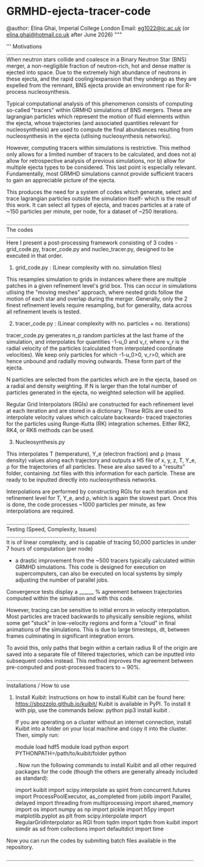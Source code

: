 # GRMHD-ejecta-tracer-code
@author: Elina Ghai, Imperial College London
Email: eg1022@ic.ac.uk (or elina.ghai@hotmail.co.uk after June 2026)
"""

'''
                                                   Motivations
.......................................................................................................................
When neutron stars collide and coalesce in a Binary Neutron Star (BNS) merger, a non-negligible fraction of
neutron-rich, hot and dense matter is ejected into space. Due to the extremely high abundance of neutrons
in these ejecta, and the rapid cooling/expansion that they undergo as they are expelled from the remnant, 
BNS ejecta provide an environment ripe for R-process nucleosynthesis.

Typical computational analysis of this phenomenon consists of computing so-called "tracers" within GRMHD simulations 
of BNS mergers. These are lagrangian particles which represent the motion of fluid elemnents within the ejecta, whose 
trajectories (and associated quantities relevant for nucleosynthesis) are used to compute the final abundances 
resulting from nucleosynthesis in the ejecta (utlising nucleosynthesis networks).

However, computing tracers within simulations is restrictive. This method only allows for a limited number of tracers
to be calculated, and does not a) allow for retrospective analysis of previous simulations, nor
 b) allow for multiple ejecta types to be considered. 
This last point is especially relevant.
Fundamentally, most GRMHD simulations cannot provide sufficient tracers to gain an appreciable picture of the ejecta.

This produces the need for a system of codes which generate, select and trace lagrangian particles outside 
the simulation itself- which is the result of this work. It can select all types of ejecta, and traces particles at 
a rate of ~150 particles per minute, per node, for a dataset of ~250 iterations. 

.......................................................................................................................
                                                     The codes
.......................................................................................................................
Here I present a post-processing framework consisting of 3 codes - grid_code.py, tracer_code.py and nucleo_tracer.py, 
designed to be executed in that order.

1. grid_code.py : (Linear complexity with no. simulation files)

This resamples simulation to grids in instances where there are multiple patches in a given refinement level's
grid box. This can occur in simulations utlising the "moving meshes" approach, where nested grids follow the motion
of each star and overlap during the merger. Generally, only the 2 finest refinement levels require resampling, 
but for generality, data across all refinement levels is tested.

2. tracer_code.py : (Linear complexity with no. particles + no. iterations)

tracer_code.py generates n_p random particles at the last frame of the simulation, and interpolates for quantities 
-1-u_0 and v_r, where v_r is the radial velocity of the particles (calculated from interpolated coordinate velocities).
We keep only particles for which -1-u_0>0, v_r>0, which are hence unbound and radially moving outwards.
These form part of the ejecta.

N particles are selected from the particles which are in the ejecta, based on a radial and density
weighting. If N is larger than the total number of particles generated in the ejecta, no weighted
selection will be applied.

Regular Grid Interpolators (RGIs) are constructed for each refinement level at each iteration and are
stored in a dictionary. These RGIs are used to interpolate velocity values which calculate backwards-
traced trajectories for the particles using Runge-Kutta (RK) integration schemes. Either RK2, RK4, or
RK6 methods can be used. 

3. Nucleosynthesis.py

This interpolates T (temperature), Y_e  (electron fraction) and ρ (mass density) values along each
trajectory and outputs a H5 file of x, y, z, T, Y_e, ρ for the trajectories of all particles. These 
are also saved to a "results" folder, containing .txt files with this information for each particle.
These are ready to be inputted directly into nucleosynthesis networks.

Interpolations are performed by constructing RGIs for each iteration and refinement level for T, Y_e,
and ρ, which is again the slowest part. Once this is done, the code processes ~1000 particles per 
minute, as few interpolations are required.

.......................................................................................................................
                                                Testing (Speed, Complexity, Issues)
.......................................................................................................................                                               
It is of linear complexity, and is capable of tracing 50,000 particles in under 7 hours of computation (per node)
 - a drastic improvement from the ~500 tracers typically calculated within GRMHD simulations. This code is designed for
 execution on supercomputers, can also be executed on local systems by simply adjusting the number of parallel jobs.

Convergence tests display a ______ % agreement between trajectories computed within the simulation and with this code.

However, tracing can be sensitive to initial errors in velocity interpolation. Most particles are traced backwards to 
physically sensible regions, whilst some get "stuck" in low-velocity regions and form a "cloud" in final animations of 
the simulations. This is due to large timesteps, dt, between frames culminating in significant integration errors.  

To avoid this, only paths that begin within a certain radius R of the origin are saved into a separate file of 
filtered trajectories, which can be inputted into subsequent codes instead.
This method improves the agreement between pre-computed and post-processed tracers to ~ 90%.

.......................................................................................................................
                                                Installations / How to use    

1. Install Kuibit:
   Instructions on how to install Kuibit can be found here:  https://sbozzolo.github.io/kuibit/
   Kuibit is available in PyPI. To install it with pip, use the commands below:
       python 
       pip3 install kuibit 
   . 
       
   If you are operating on a cluster without an internet connection, install Kuibit into a folder
   on your local machine and copy it into the cluster. Then, simply run:
   
   module load hdf5
   module load python
   export PYTHONPATH=/path/to/kuibit/folder
   python
       
   . Now run the following commands to install Kuibit and all other required packages for the code 
   (though the others are generally already included as standard):
   
   import kuibit
   import scipy.interpolate as spint
   from concurrent.futures import ProcessPoolExecutor, as_completed
   from joblib import Parallel, delayed
   import threading
   from multiprocessing import shared_memory
   import os
   import numpy as np
   import pickle
   import h5py
   import matplotlib.pyplot as plt
   from scipy.interpolate import RegularGridInterpolator as RGI
   from tqdm import tqdm
   from kuibit import simdir as sd
   from collections import defaultdict
   import time
   
Now you can run the codes by submiting batch files available in the repository. 

..........................................................................................................................
